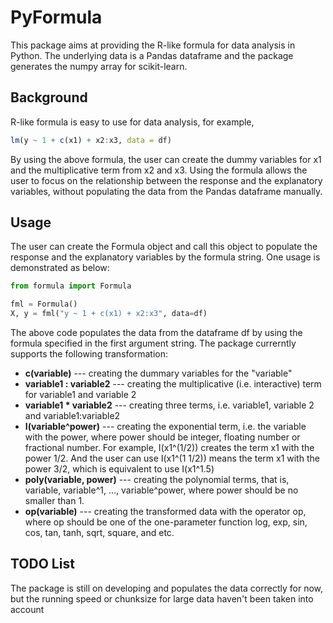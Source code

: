 # PyFormula

This package aims at providing the R-like formula for data analysis in Python. The underlying data is a Pandas dataframe and the package generates the numpy array for scikit-learn.

## Background

R-like formula is easy to use for data analysis, for example, 

```r
lm(y ~ 1 + c(x1) + x2:x3, data = df)
```

By using the above formula, the user can create the dummy variables for x1 and the multiplicative term from x2 and x3. Using the formula allows the user to focus on the relationship between the response and the explanatory variables, without populating the data from the Pandas dataframe manually.

## Usage

The user can create the Formula object and call this object to populate the response and the explanatory variables by the formula string. One usage is demonstrated as below:

```python
from formula import Formula

fml = Formula()
X, y = fml("y ~ 1 + c(x1) + x2:x3", data=df)
```

The above code populates the data from the dataframe df by using the formula specified in the first argument string. The package currerntly supports the following transformation:
* **c(variable)** --- creating the dummary variables for the "variable"
* **variable1 : variable2**  --- creating the multiplicative (i.e. interactive) term for variable1 and variable 2
* **variable1 * variable2**  --- creating three terms, i.e. variable1, variable 2 and variable1:variable2
* **I(variable^power)** --- creating the exponential term, i.e. the variable with the power, where power should be integer, floating number or fractional number. For example, I(x1^(1/2)) creates the term x1 with the power 1/2. And the user can use I(x1^(1 1/2)) means the term x1 with the power 3/2, which is equivalent to use I(x1^1.5)
* **poly(variable, power)** --- creating the polynomial terms, that is, variable, variable^1, ..., variable^power, where power should be no smaller than 1. 
* **op(variable)** --- creating the transformed data with the operator op, where op should be one of the one-parameter function log, exp, sin, cos, tan, tanh, sqrt, square, and etc.

## TODO List

The package is still on developing and populates the data correctly for now, but the running speed or chunksize for large data haven't been taken into account

